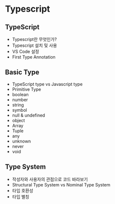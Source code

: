 # Typescript

## TypeScript
  - Typescript란 무엇인가?
  - Typescript 설치 및 사용
  - VS Code 설정
  - First Type Annotation

## Basic Type
  - TypeScript type vs Javascript type
  - Primitive Type
  - boolean
  - number
  - string
  - symbol
  - null & undefined
  - object
  - Array
  - Tuple
  - any
  - unknown
  - never
  - void

## Type System
  - 작성자와 사용자의 관점으로 코드 바라보기
  - Structural Type System vs Nominal Type System
  - 타입 호환성
  - 타입 별칭
